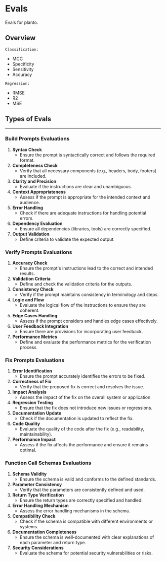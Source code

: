 # Evals

Evals for planto.

## Overview

`Classification:`

- MCC
- Specificity
- Sensitivity
- Accuracy

`Regression:`

- RMSE
- R2
- MSE

## Types of Evals

---

### Build Prompts Evaluations

1. **Syntax Check**
   - Ensure the prompt is syntactically correct and follows the required format.
2. **Completeness Check**
   - Verify that all necessary components (e.g., headers, body, footers) are included.
3. **Clarity and Precision**
   - Evaluate if the instructions are clear and unambiguous.
4. **Context Appropriateness**
   - Assess if the prompt is appropriate for the intended context and audience.
5. **Error Handling**
   - Check if there are adequate instructions for handling potential errors.
6. **Dependency Evaluation**
   - Ensure all dependencies (libraries, tools) are correctly specified.
7. **Output Validation**
   - Define criteria to validate the expected output.

### Verify Prompts Evaluations

1. **Accuracy Check**
   - Ensure the prompt's instructions lead to the correct and intended results.
2. **Validation Criteria**
   - Define and check the validation criteria for the outputs.
3. **Consistency Check**
   - Verify if the prompt maintains consistency in terminology and steps.
4. **Logic and Flow**
   - Evaluate the logical flow of the instructions to ensure they are coherent.
5. **Edge Cases Handling**
   - Assess if the prompt considers and handles edge cases effectively.
6. **User Feedback Integration**
   - Ensure there are provisions for incorporating user feedback.
7. **Performance Metrics**
   - Define and evaluate the performance metrics for the verification process.

### Fix Prompts Evaluations

1. **Error Identification**
   - Ensure the prompt accurately identifies the errors to be fixed.
2. **Correctness of Fix**
   - Verify that the proposed fix is correct and resolves the issue.
3. **Impact Analysis**
   - Assess the impact of the fix on the overall system or application.
4. **Regression Testing**
   - Ensure that the fix does not introduce new issues or regressions.
5. **Documentation Update**
   - Check if the documentation is updated to reflect the fix.
6. **Code Quality**
   - Evaluate the quality of the code after the fix (e.g., readability, maintainability).
7. **Performance Impact**
   - Assess if the fix affects the performance and ensure it remains optimal.

### Function Call Schemas Evaluations

1. **Schema Validity**
   - Ensure the schema is valid and conforms to the defined standards.
2. **Parameter Consistency**
   - Verify that the parameters are consistently defined and used.
3. **Return Type Verification**
   - Ensure the return types are correctly specified and handled.
4. **Error Handling Mechanism**
   - Assess the error handling mechanisms in the schema.
5. **Compatibility Check**
   - Check if the schema is compatible with different environments or systems.
6. **Documentation Completeness**
   - Ensure the schema is well-documented with clear explanations of each parameter and return type.
7. **Security Considerations**
   - Evaluate the schema for potential security vulnerabilities or risks.
